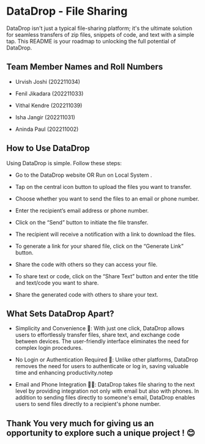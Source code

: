 # DataDrop - File Sharing 

DataDrop isn't just a typical file-sharing platform; it's the ultimate solution for seamless transfers of zip files, snippets of code, and text with a simple tap. This README is your roadmap to unlocking the full potential of DataDrop.

## Team Member Names and Roll Numbers

- Urvish Joshi (202211034)

- Fenil Jikadara (202211033)

- Vithal Kendre (202211039)

- Isha Jangir (202211031)

- Aninda Paul (202211002)

## How to Use DataDrop

Using DataDrop is simple. Follow these steps:

- Go to the DataDrop website OR Run on Local System .

- Tap on the central icon button to upload the files you want to transfer.

- Choose whether you want to send the files to an email or phone number.

- Enter the recipient’s email address or phone number.

- Click on the “Send” button to initiate the file transfer.

- The recipient will receive a notification with a link to download the files.

- To generate a link for your shared file, click on the “Generate Link” button.

- Share the code with others so they can access your file.

- To share text or code, click on the “Share Text” button and enter the title and text/code you want to share.

- Share the generated code with others to share your text.


## What Sets DataDrop Apart?

- Simplicity and Convenience 🚀: With just one click, DataDrop allows users to effortlessly transfer files, share text, and exchange code between devices. The user-friendly interface eliminates the need for complex login procedures.

- No Login or Authentication Required 🔑: Unlike other platforms, DataDrop removes the need for users to authenticate or log in, saving valuable time and enhancing productivity.notep

- Email and Phone Integration 📧📱: DataDrop takes file sharing to the next level by providing integration not only with email but also with phones. In addition to sending files directly to someone's email, DataDrop enables users to send files directly to a recipient's phone number.

## Thank You very much for giving us an opportunity to explore such a unique project ! 😊


